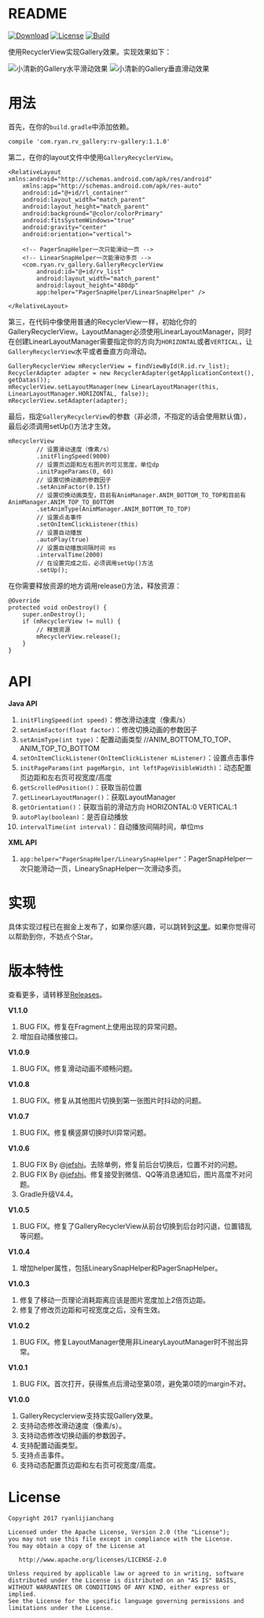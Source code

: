 # README #

[![Download](https://img.shields.io/badge/Download-V1.1.0-blue.svg)](https://bintray.com/ryanlijianchang/maven/RecyclerView-Gallery)
[![License](https://img.shields.io/badge/license-Apache2.0-green.svg)](https://github.com/ryanlijianchang/Recyclerview-Gallery)
[![Build](https://img.shields.io/circleci/project/github/RedSparr0w/node-csgo-parser.svg)](https://github.com/ryanlijianchang/Recyclerview-Gallery)

使用RecyclerView实现Gallery效果。实现效果如下：

![小清新的Gallery水平滑动效果](https://user-gold-cdn.xitu.io/2017/12/13/1604f61b7219464a?w=201&h=358&f=gif&s=3031397)
![小清新的Gallery垂直滑动效果](https://user-gold-cdn.xitu.io/2017/12/13/1604f61b781841cc?w=206&h=366&f=gif&s=2045166)

# 用法 #

首先，在你的`build.gradle`中添加依赖。

    compile 'com.ryan.rv_gallery:rv-gallery:1.1.0'

第二，在你的layout文件中使用`GalleryRecyclerView`。

	<RelativeLayout xmlns:android="http://schemas.android.com/apk/res/android"
	    xmlns:app="http://schemas.android.com/apk/res-auto"
	    android:id="@+id/rl_container"
	    android:layout_width="match_parent"
	    android:layout_height="match_parent"
	    android:background="@color/colorPrimary"
	    android:fitsSystemWindows="true"
	    android:gravity="center"
	    android:orientation="vertical">
	
		<!-- PagerSnapHelper一次只能滑动一页 -->
		<!-- LinearSnapHelper一次能滑动多页 -->
	    <com.ryan.rv_gallery.GalleryRecyclerView
	        android:id="@+id/rv_list"
	        android:layout_width="match_parent"
	        android:layout_height="480dp"
        	app:helper="PagerSnapHelper/LinearSnapHelper" />

	</RelativeLayout>

第三，在代码中像使用普通的RecyclerView一样，初始化你的GalleryRecyclerView。LayoutManager必须使用LinearLayoutManager，同时在创建LinearLayoutManager需要指定你的方向为`HORIZONTAL`或者`VERTICAL`，让`GalleryRecyclerView`水平或者垂直方向滑动。

	GalleryRecyclerView mRecyclerView = findViewById(R.id.rv_list);
	RecyclerAdapter adapter = new RecyclerAdapter(getApplicationContext(), getDatas());
	mRecyclerView.setLayoutManager(new LinearLayoutManager(this, LinearLayoutManager.HORIZONTAL, false));
    mRecyclerView.setAdapter(adapter);

最后，指定`GalleryRecyclerView`的参数（非必须，不指定的话会使用默认值），最后必须调用setUp()方法才生效。
	
    mRecyclerView
            // 设置滑动速度（像素/s）
            .initFlingSpeed(9000)
            // 设置页边距和左右图片的可见宽度，单位dp
            .initPageParams(0, 60)
            // 设置切换动画的参数因子
            .setAnimFactor(0.15f)
            // 设置切换动画类型，目前有AnimManager.ANIM_BOTTOM_TO_TOP和目前有AnimManager.ANIM_TOP_TO_BOTTOM
            .setAnimType(AnimManager.ANIM_BOTTOM_TO_TOP)
            // 设置点击事件
            .setOnItemClickListener(this)
            // 设置自动播放
            .autoPlay(true)
            // 设置自动播放间隔时间 ms
            .intervalTime(2000)
            // 在设置完成之后，必须调用setUp()方法
            .setUp();

在你需要释放资源的地方调用release()方法，释放资源：


    @Override
    protected void onDestroy() {
        super.onDestroy();
        if (mRecyclerView != null) {
            // 释放资源
            mRecyclerView.release();
        }
    }

# API #

**Java API**

1. `initFlingSpeed(int speed)`：修改滑动速度（像素/s）
2. `setAnimFactor(float factor)`：修改切换动画的参数因子
3. `setAnimType(int type)`：配置动画类型 //ANIM_BOTTOM_TO_TOP、ANIM_TOP_TO_BOTTOM
4. `setOnItemClickListener(OnItemClickListener mListener)`：设置点击事件
5. `initPageParams(int pageMargin, int leftPageVisibleWidth)`：动态配置页边距和左右页可视宽度/高度
6. `getScrolledPosition()`：获取当前位置
7. `getLinearLayoutManager()`：获取LayoutManager
8. `getOrientation()`：获取当前的滑动方向 HORIZONTAL:0 VERTICAL:1
9. `autoPlay(boolean)`：是否自动播放
10. `intervalTime(int interval)`：自动播放间隔时间，单位ms

**XML API**

1. `app:helper="PagerSnapHelper/LinearySnapHelper"`：PagerSnapHelper一次只能滑动一页，LinearySnapHelper一次滑动多页。

# 实现 #

具体实现过程已在掘金上发布了，如果你感兴趣，可以跳转到[这里](https://juejin.im/post/5a30fe5a6fb9a045132ab1bf)。如果你觉得可以帮助到你，不妨点个Star。

# 版本特性 #

查看更多，请转移至[Releases](https://github.com/ryanlijianchang/Recyclerview-Gallery/releases)。

**V1.1.0**
1. BUG FIX。修复在Fragment上使用出现的异常问题。
2. 增加自动播放接口。

**V1.0.9**
1. BUG FIX。修复滑动动画不顺畅问题。

**V1.0.8**
1. BUG FIX。修复从其他图片切换到第一张图片时抖动的问题。

**V1.0.7**
1. BUG FIX。修复横竖屏切换时UI异常问题。

**V1.0.6**

1. BUG FIX By @[jefshi](https://github.com/jefshi)。去除单例，修复前后台切换后，位置不对的问题。
2. BUG FIX By @[jefshi](https://github.com/jefshi)。修复接受到微信、QQ等消息通知后，图片高度不对问题。
3. Gradle升级V4.4。

**V1.0.5**

1. BUG FIX。修复了GalleryRecyclerView从前台切换到后台时闪退，位置错乱等问题。

**V1.0.4**

1. 增加helper属性，包括LinearySnapHelper和PagerSnapHelper。

**V1.0.3**

1. 修复了移动一页理论消耗距离应该是图片宽度加上2倍页边距。
2. 修复了修改页边距和可视宽度之后，没有生效。

**V1.0.2**

1. BUG FIX。修复LayoutManager使用非LinearyLayoutManager时不抛出异常。 

**V1.0.1**

1. BUG FIX。首次打开，获得焦点后滑动至第0项，避免第0项的margin不对。

**V1.0.0**

1. GalleryRecyclerview支持实现Gallery效果。
2. 支持动态修改滑动速度（像素/s）。
3. 支持动态修改切换动画的参数因子。
4. 支持配置动画类型。
5. 支持点击事件。
6. 支持动态配置页边距和左右页可视宽度/高度。



# License #

    
    Copyright 2017 ryanlijianchang
    
    Licensed under the Apache License, Version 2.0 (the "License");
    you may not use this file except in compliance with the License.
    You may obtain a copy of the License at
    
       http://www.apache.org/licenses/LICENSE-2.0
    
    Unless required by applicable law or agreed to in writing, software
    distributed under the License is distributed on an "AS IS" BASIS,
    WITHOUT WARRANTIES OR CONDITIONS OF ANY KIND, either express or implied.
    See the License for the specific language governing permissions and
    limitations under the License.